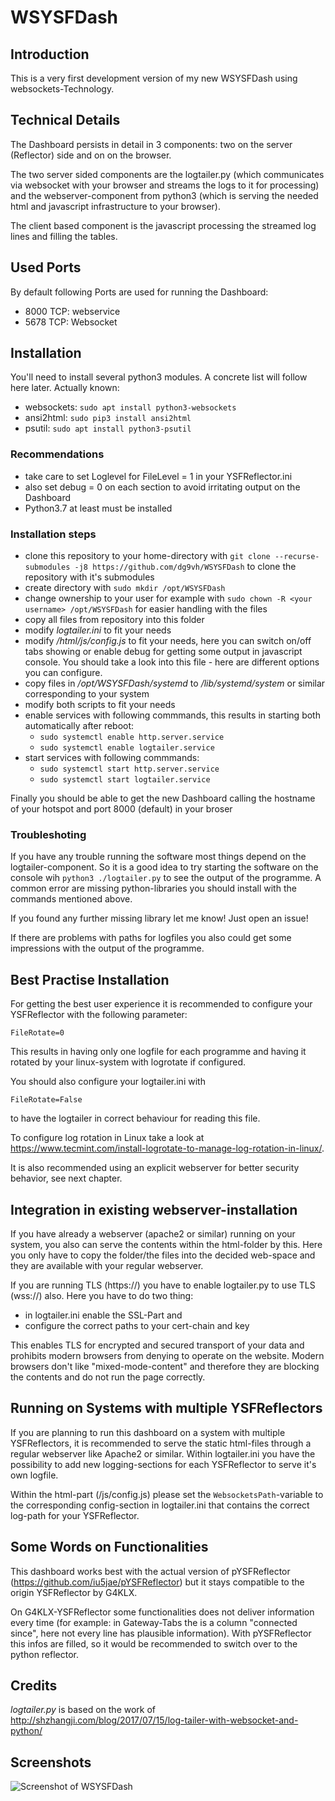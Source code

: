 ﻿# WSYSFDash

## Introduction
This is a very first development version of my new WSYSFDash using websockets-Technology.

## Technical Details
The Dashboard persists in detail in 3 components: two on the server (Reflector) side and on on the browser.

The two server sided components are the logtailer.py (which communicates via websocket with your browser and streams the logs to it for processing) and the webserver-component from python3 (which is serving the needed html and javascript infrastructure to your browser).

The client based component is the javascript processing the streamed log lines and filling the tables.

## Used Ports

By default following Ports are used for running the Dashboard:
* 8000 TCP: webservice
* 5678 TCP: Websocket

## Installation
You'll need to install several python3 modules. A concrete list will follow here later.
Actually known:

* websockets: `sudo apt install python3-websockets`
* ansi2html: `sudo pip3 install ansi2html`
* psutil: `sudo apt install python3-psutil`

### Recommendations
* take care to set Loglevel for FileLevel = 1 in your YSFReflector.ini
* also set debug = 0 on each section to avoid irritating output on the Dashboard
* Python3.7 at least must be installed

### Installation steps
* clone this repository to your home-directory with `git clone --recurse-submodules -j8 https://github.com/dg9vh/WSYSFDash` to clone the repository with it's submodules
* create directory with `sudo mkdir /opt/WSYSFDash`
* change ownership to your user for example with `sudo chown -R <your username> /opt/WSYSFDash` for easier handling with the files
* copy all files from repository into this folder
* modify *logtailer.ini* to fit your needs
* modify */html/js/config.js* to fit your needs, here you can switch on/off tabs showing or enable debug for getting some output in javascript console. You should take a look into this file - here are different options you can configure.
* copy files in */opt/WSYSFDash/systemd* to */lib/systemd/system* or similar corresponding to your system
* modify both scripts to fit your needs
* enable services with following commmands, this results in starting both automatically after reboot:
  * `sudo systemctl enable http.server.service`
  * `sudo systemctl enable logtailer.service`
* start services with following commmands:
  * `sudo systemctl start http.server.service`
  * `sudo systemctl start logtailer.service`

Finally you should be able to get the new Dashboard calling the hostname of your hotspot and port 8000 (default) in your broser

### Troubleshoting
If you have any trouble running the software most things depend on the logtailer-component. So it is a good idea to try starting the software on the console wih
`python3 ./logtailer.py` to see the output of the programme. A common error are missing python-libraries you should install with the commands mentioned above.

If you found any further missing library let me know! Just open an issue!

If there are problems with paths for logfiles you also could get some impressions with the output of the programme.

## Best Practise Installation
For getting the best user experience it is recommended to configure your YSFReflector with the following parameter:

`FileRotate=0`

This results in having only one logfile for each programme and having it rotated by your linux-system with logrotate if configured.

You should also configure your logtailer.ini with

`FileRotate=False`

to have the logtailer in correct behaviour for reading this file.

To configure log rotation in Linux take a look at https://www.tecmint.com/install-logrotate-to-manage-log-rotation-in-linux/.

It is also recommended using an explicit webserver for better security behavior, see next chapter.

## Integration in existing webserver-installation
If you have already a webserver (apache2 or similar) running on your system, you also can serve the contents within the html-folder by this. Here you only have to copy the folder/the files into the decided web-space and they are available with your regular webserver.

If you are running TLS (https://) you have to enable logtailer.py to use TLS (wss://) also. Here you have to do two thing:
* in logtailer.ini enable the SSL-Part and
* configure the correct paths to your cert-chain and key

This enables TLS for encrypted and secured transport of your data and prohibits modern browsers from denying to operate on the website. Modern browsers don't like "mixed-mode-content" and therefore they are blocking the contents and do not run the page correctly.

## Running on Systems with multiple YSFReflectors
If you are planning to run this dashboard on a system with multiple YSFReflectors, it is recommended to serve the static html-files through a regular webserver like Apache2 or similar.
Within logtailer.ini you have the possibility to add new logging-sections for each YSFReflector to serve it's own logfile.

Within the html-part (/js/config.js) please set the `WebsocketsPath`-variable to the corresponding config-section in logtailer.ini that contains the correct log-path for your YSFReflector.

## Some Words on Functionalities
This dashboard works best with the actual version of pYSFReflector (https://github.com/iu5jae/pYSFReflector) but it stays compatible to the origin YSFReflector by G4KLX.

On G4KLX-YSFReflector some functionalities does not deliver information every time (for example: in Gateway-Tabs the is a column "connected since", here not every line has plausible information).
With pYSFReflector this infos are filled, so it would be recommended to switch over to the python reflector.

## Credits

*logtailer.py* is based on the work of http://shzhangji.com/blog/2017/07/15/log-tailer-with-websocket-and-python/

## Screenshots
![Screenshot of WSYSFDash](img/Screenshot.png "Screenshot of WSYSFDash")
